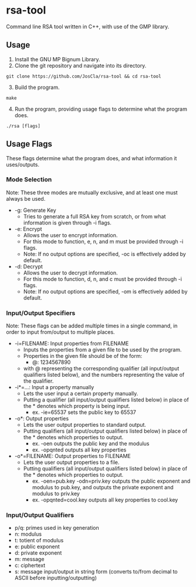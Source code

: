 # rsa-tool
Command line RSA tool written in C++, with use of the GMP library.

## Usage
1. Install the GNU MP Bignum Library.
2. Clone the git repository and navigate into its directory.
```console
git clone https://github.com/JosCla/rsa-tool && cd rsa-tool
```
3. Build the program.
```console
make
```
4. Run the program, providing usage flags to determine what the program does.
```console
./rsa [flags]
```

## Usage Flags
These flags determine what the program does, and what information it uses/outputs.

### Mode Selection
Note: These three modes are mutually exclusive, and at least one must always be used.
- -g: Generate Key
  - Tries to generate a full RSA key from scratch, or from what information is given through -i flags.
- -e: Encrypt
  - Allows the user to encrypt information.
  - For this mode to function, e, n, and m must be provided through -i flags.
  - Note: If no output options are specified, -oc is effectively added by default.
- -d: Decrypt
  - Allows the user to decrypt information.
  - For this mode to function, d, n, and c must be provided through -i flags.
  - Note: If no output options are specified, -om is effectively added by default.

### Input/Output Specifiers
Note: These flags can be added multiple times in a single command, in order to input from/output to multiple places.
- -i=FILENAME: Input properties from FILENAME
  - Inputs the properties from a given file to be used by the program.
  - Properties in the given file should be of the form:
    - @: 1234567890
  - with @ representing the corresponding qualifier (all input/output qualifiers listed below),
  and the numbers representing the value of the qualifier.
- -i*=...: Input a property manually
  - Lets the user input a certain property manually.
  - Putting a qualifier (all input/output qualifiers listed below) in place of the * denotes which property is being input.
    - ex. -ie=65537 sets the public key to 65537
- -o*: Output properties
  - Lets the user output properties to standard output.
  - Putting qualifiers (all input/output qualifiers listed below) in place of the * denotes which properties to output.
    - ex. -oen outputs the public key and the modulus
    - ex. -opqnted outputs all key properties
- -o*=FILENAME: Output properties to FILENAME
  - Lets the user output properties to a file.
  - Putting qualifiers (all input/output qualifiers listed below) in place of the * denotes which properties to output.
    - ex. -oen=pub.key -odn=priv.key outputs the public exponent and modulus to pub.key, and outputs the private exponent and modulus to priv.key
    - ex. -opqnted=cool.key outputs all key properties to cool.key

### Input/Output Qualifiers
- p/q: primes used in key generation
- n: modulus
- t: totient of modulus
- e: public exponent
- d: private exponent
- m: message
- c: ciphertext
- s: message input/output in string form (converts to/from decimal to ASCII before inputting/outputting)
